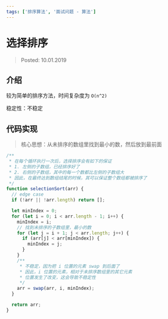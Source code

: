 ```yaml
---
tags: ['排序算法', '面试问题 - 算法']
---
```


# 选择排序

> Posted: 10.01.2019

<Tag />

## 介绍

较为简单的排序方法，时间复杂度为 `O(n^2)`

稳定性：不稳定

## 代码实现

> 核心思想：从未排序的数组里找到最小的数，然后放到最前面

```javascript
/**
 * 在每个循环执行一次后，选择排序会有如下的保证
 * 1. 左侧的子数组，已经排序好了
 * 2. 右侧的子数组，其中的每一个数都比左侧的子数组大
 * 因此，在最终达到数组结尾的时候，其可以保证整个数组都被排序了
 */
function selectionSort(arr) {
  // edge case
  if (!arr || !arr.length) return [];

  let minIndex = 0;
  for (let i = 0; i < arr.length - 1; i++) {
    minIndex = i;
    // 找到未排序的子数组里，最小的数
    for (let j = i + 1; j < arr.length; j++) {
      if (arr[j] < arr[minIndex]) {
        minIndex = j;
      }
    }
    /**
     * 不稳定，因为把 i 位置的元素 swap 到后面了
     * 因此，i 位置的元素，相对于未排序数组里的其它元素
     * 位置发生了改变，这会导致不稳定性
     */
    arr = swap(arr, i, minIndex);
  }

  return arr;
}
```

<Disqus />